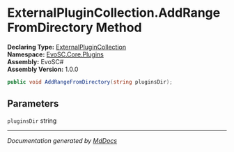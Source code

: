 ﻿<!--  
  <auto-generated>   
    The contents of this file were generated by a tool.  
    Changes to this file may be list if the file is regenerated  
  </auto-generated>   
-->

# ExternalPluginCollection.AddRangeFromDirectory Method

**Declaring Type:** [ExternalPluginCollection](../index.md)  
**Namespace:** [EvoSC.Core.Plugins](../../index.md)  
**Assembly:** EvoSC\#  
**Assembly Version:** 1.0.0

```csharp
public void AddRangeFromDirectory(string pluginsDir);
```

## Parameters

`pluginsDir`  string

___

*Documentation generated by [MdDocs](https://github.com/ap0llo/mddocs)*
